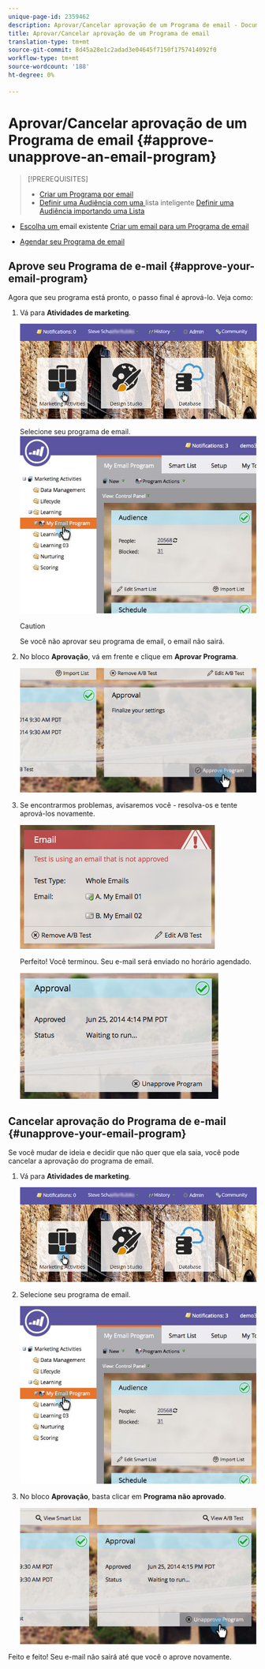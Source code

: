 ```yaml
---
unique-page-id: 2359462
description: Aprovar/Cancelar aprovação de um Programa de email - Documentos do Marketing - Documentação do produto
title: Aprovar/Cancelar aprovação de um Programa de email
translation-type: tm+mt
source-git-commit: 8d45a28e1c2adad3e04645f7150f1757414092f0
workflow-type: tm+mt
source-wordcount: '188'
ht-degree: 0%

---
```



# Aprovar/Cancelar aprovação de um Programa de email {#approve-unapprove-an-email-program}

>[!PREREQUISITES]
>
>* [Criar um Programa por email](/help/marketo/product-docs/email-marketing/email-programs/creating-an-email-program/create-an-email-program.md)
>* [Definir uma Audiência com uma ](/help/marketo/product-docs/email-marketing/email-programs/managing-people-in-email-programs/define-an-audience-with-a-smart-list.md) lista inteligente  [Definir uma Audiência importando uma Lista](/help/marketo/product-docs/email-marketing/email-programs/managing-people-in-email-programs/define-an-audience-by-importing-a-list.md)

   >
   >
* [Escolha um ](/help/marketo/product-docs/email-marketing/email-programs/email-program-actions/choose-an-existing-email.md) email existente  [Criar um email para um Programa de email](/help/marketo/product-docs/email-marketing/email-programs/email-program-actions/create-an-email-for-an-email-program.md)
   >
   >
* [Agendar seu Programa de email](/help/marketo/product-docs/email-marketing/email-programs/email-program-actions/schedule-your-email-program.md)


## Aprove seu Programa de e-mail {#approve-your-email-program}

Agora que seu programa está pronto, o passo final é aprová-lo. Veja como:

1. Vá para **Atividades de marketing**.

   ![](assets/login-marketing-activities-2.png)

   Selecione seu programa de email.
   ![](assets/selectemailprogram-2.jpg)

   >[!CAUTION]
   >
   >Se você não aprovar seu programa de email, o email não sairá.

1. No bloco **Aprovação**, vá em frente e clique em **Aprovar Programa**.

   ![](assets/image2014-9-12-13-3a43-3a36.png)

1. Se encontrarmos problemas, avisaremos você - resolva-os e tente aprová-los novamente.

   ![](assets/image2014-9-12-13-3a43-3a44.png)

   Perfeito! Você terminou. Seu e-mail será enviado no horário agendado.

   ![](assets/image2014-9-12-13-3a43-3a56.png)

## Cancelar aprovação do Programa de e-mail {#unapprove-your-email-program}

Se você mudar de ideia e decidir que não quer que ela saia, você pode cancelar a aprovação do programa de email.

1. Vá para **Atividades de marketing**.

   ![](assets/login-marketing-activities-2.png)

1. Selecione seu programa de email.

   ![](assets/selectemailprogram-2.jpg)

1. No bloco **Aprovação**, basta clicar em **Programa não aprovado**.

   ![](assets/image2014-9-12-13-3a44-3a28.png)

Feito e feito! Seu e-mail não sairá até que você o aprove novamente.
